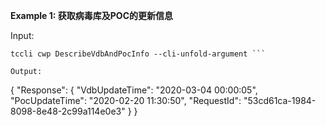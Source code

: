 **Example 1: 获取病毒库及POC的更新信息**



Input: 

```
tccli cwp DescribeVdbAndPocInfo --cli-unfold-argument ```

Output: 
```
{
    "Response": {
        "VdbUpdateTime": "2020-03-04 00:00:05",
        "PocUpdateTime": "2020-02-20 11:30:50",
        "RequestId": "53cd61ca-1984-8098-8e48-2c99a114e0e3"
    }
}
```

